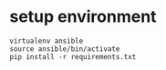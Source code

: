 # setup environment

```
virtualenv ansible
source ansible/bin/activate
pip install -r requirements.txt
```